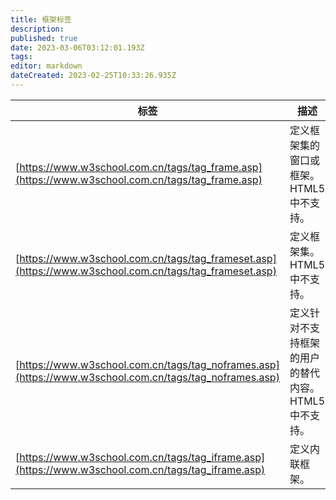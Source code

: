 ```yaml
---
title: 框架标签
description: 
published: true
date: 2023-03-06T03:12:01.193Z
tags: 
editor: markdown
dateCreated: 2023-02-25T10:33:26.935Z
---
```


| 标签 | 描述                                                 |
| ------ | ------------------------------------------------------ |
| [https://www.w3school.com.cn/tags/tag_frame.asp](https://www.w3school.com.cn/tags/tag_frame.asp)     | 定义框架集的窗口或框架。HTML5 中不支持。             |
| [https://www.w3school.com.cn/tags/tag_frameset.asp](https://www.w3school.com.cn/tags/tag_frameset.asp)     | 定义框架集。HTML5 中不支持。                         |
| [https://www.w3school.com.cn/tags/tag_noframes.asp](https://www.w3school.com.cn/tags/tag_noframes.asp)     | 定义针对不支持框架的用户的替代内容。HTML5 中不支持。 |
| [https://www.w3school.com.cn/tags/tag_iframe.asp](https://www.w3school.com.cn/tags/tag_iframe.asp)     | 定义内联框架。                                       |

‍